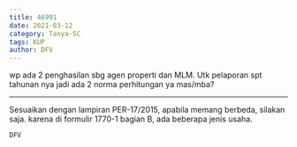 ```yaml
---
title: 46991
date: 2021-03-12
category: Tanya-SC
tags: KUP
author: DFV
---
```


wp ada 2 penghasilan sbg agen properti dan MLM. Utk pelaporan spt tahunan nya jadi ada 2 norma perhitungan ya mas/mba?

---

Sesuaikan dengan lampiran PER-17/2015, apabila memang berbeda, silakan saja. karena di formulir 1770-1 bagian B, ada beberapa jenis usaha.

`DFV`
